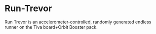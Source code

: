 # Run-Trevor
Run Trevor is an accelerometer-controlled, randomly generated endless runner on the Tiva board+Orbit Booster pack. 
